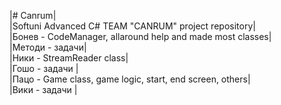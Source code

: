 |# Canrum|</br>
|Softuni Advanced C#  TEAM "CANRUM" project repository|</br>
|Бонев - CodeManager, allaround help and made most classes|</br>
|Методи - задачи|</br>
|Ники - StreamReader class|</br>
|Гошо - задачи |</br>
|Пацо - Game class, game logic, start, end screen, others|</br>
|Вики - задачи |</br>
